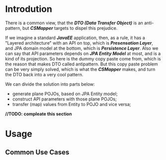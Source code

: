 # Introdution

There is a common view, that the **_DTO (Data Transfer Object)_**  is an anti-pattern, but **_CSMapper_** targets to dispel this prejudice.

If we imagine a standard **_JavaEE_** application, then, as a rule, it has a "Layered architecture" with an API on top, which is **_Presensation Layer_**, and JPA domain model at the bottom, which is **_Persistence Layer_**. Also we can say that API parameters depends on **_JPA Entity Model_** at most, and is a kind of its projection. So here is the dummy copy paste come from, which is the reason that makes DTO called antipattern. But this copy paste problem can be very simply solved, which is what the **_CSMapper_** makes, and turn the DTO back into a very cool pattern.

We can divide the solution into parts below:
* generate plane POJOs, based on JPA Entity model;
* construct API parameters with those plane POJOs;
* transfer (map) values from Entity to POJO and vice versa;

**//TODO: compleate this section**

# Usage

## Common Use Cases
